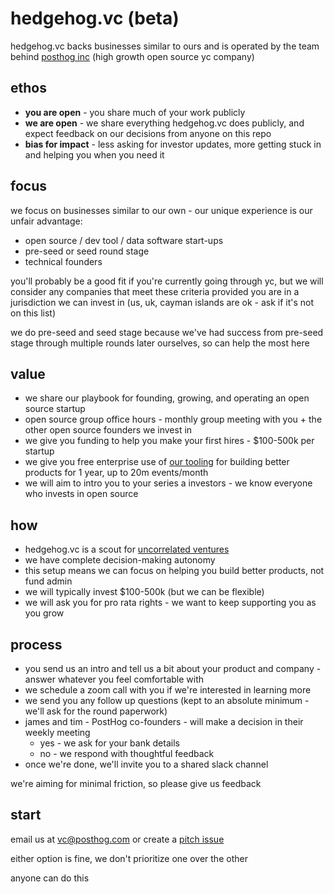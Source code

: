 # hedgehog.vc (beta)

hedgehog.vc backs businesses similar to ours and is operated by the team behind [posthog inc](https://posthog.com) (high growth open source yc company)

## ethos

* **you are open** - you share much of your work publicly
* **we are open** - we share everything hedgehog.vc does publicly, and expect feedback on our decisions from anyone on this repo
* **bias for impact** - less asking for investor updates, more getting stuck in and helping you when you need it

## focus

we focus on businesses similar to our own - our unique experience is our unfair advantage:

* open source / dev tool / data software start-ups
* pre-seed or seed round stage
* technical founders

you'll probably be a good fit if you're currently going through yc, but we will consider any companies that meet these criteria provided you are in a jurisdiction we can invest in (us, uk, cayman islands are ok - ask if it's not on this list)

we do pre-seed and seed stage because we've had success from pre-seed stage through multiple rounds later ourselves, so can help the most here

## value

* we share our playbook for founding, growing, and operating an open source startup
* open source group office hours - monthly group meeting with you + the other open source founders we invest in
* we give you funding to help you make your first hires - $100-500k per startup
* we give you free enterprise use of [our tooling](https://posthog.com/product) for building better products for 1 year, up to 20m events/month
* we will aim to intro you to your series a investors - we know everyone who invests in open source

## how

* hedgehog.vc is a scout for [uncorrelated ventures](https://uncorrelated.com/)
* we have complete decision-making autonomy
* this setup means we can focus on helping you build better products, not fund admin 
* we will typically invest $100-500k (but we can be flexible)
* we will ask you for pro rata rights - we want to keep supporting you as you grow

## process

* you send us an intro and tell us a bit about your product and company - answer whatever you feel comfortable with
* we schedule a zoom call with you if we're interested in learning more
* we send you any follow up questions (kept to an absolute minimum - we'll ask for the round paperwork)
* james and tim - PostHog co-founders - will make a decision in their weekly meeting
  * yes - we ask for your bank details
  * no - we respond with thoughtful feedback
* once we're done, we'll invite you to a shared slack channel 

we're aiming for minimal friction, so please give us feedback

## start

email us at vc@posthog.com or create a [pitch issue](https://github.com/PostHog/hedgehog.vc/issues/new?assignees=&labels=pitch&template=pitch.md&title=%5BPITCH%5D)

either option is fine, we don't prioritize one over the other

anyone can do this
